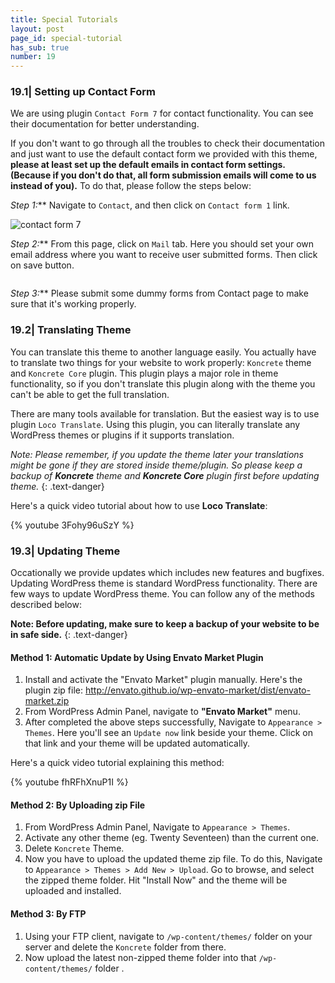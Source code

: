 ```yaml
---
title: Special Tutorials
layout: post
page_id: special-tutorial
has_sub: true
number: 19
---
```


### 19.1| Setting up Contact Form

We are using plugin `Contact Form 7` for contact functionality. You can see their documentation for better understanding.

If you don't want to go through all the troubles to check their documentation and just want to use the default contact form we provided with this theme, **please at least set up the default emails in contact form settings. (Because if you don't do that, all form submission emails will come to us instead of you).** To do that, please follow the steps below:

_Step 1:_** Navigate to `Contact`, and then click on `Contact form 1` link.

<img alt="contact form 7" src="{{ 'assets/images/optimax_theme/advance/contact-form-1.jpg' | relative_url }}">

_Step 2:_** From this page, click on `Mail` tab. Here you should set your own email address where you want to receive user submitted forms. Then click on save button.

<img alt="" src="{{ 'assets/images/optimax_theme/advance/contact-form-2.jpg' | relative_url }}">

_Step 3:_**   Please submit some dummy forms from Contact page to make sure that it's working properly.


### 19.2| Translating Theme

You can translate this theme to another language easily. You actually have to translate two things for your website to work properly: `Koncrete` theme and `Koncrete Core` plugin. This plugin plays a major role in theme functionality, so if you don't translate this plugin along with the theme you can't be able to get the full translation.

There are many tools available for translation. But the easiest way is to use plugin `Loco Translate`. Using this plugin, you can literally translate any WordPress themes or plugins if it supports translation.

_Note: Please remember, if you update the theme later your translations might be gone if they are stored inside theme/plugin. So please keep a backup of **Koncrete** theme and **Koncrete Core** plugin first before updating theme._
{: .text-danger}



Here's a quick video tutorial about how to use **Loco Translate**:

{% youtube 3Fohy96uSzY %}


### 19.3| Updating Theme

Occationally we provide updates which includes new features and bugfixes. Updating WordPress theme is standard WordPress functionality. There are few ways to update WordPress theme. You can follow any of the methods described below:

**Note: Before updating, make sure to keep a backup of your website to be in safe side.**
{: .text-danger}

#### Method 1: Automatic Update by Using Envato Market Plugin

1. Install and activate the "Envato Market" plugin manually. Here's the plugin zip file: <a href="http://envato.github.io/wp-envato-market/dist/envato-market.zip">http://envato.github.io/wp-envato-market/dist/envato-market.zip</a>
2. From WordPress Admin Panel, navigate to **"Envato Market"** menu.
3. After completed the above steps successfully, Navigate to `Appearance > Themes`. Here you'll see an `Update now` link beside your theme. Click on that link and your theme will be updated automatically.

Here's a quick video tutorial explaining this method:

{% youtube  fhRFhXnuP1I %}


#### Method 2: By Uploading zip File
1. From WordPress Admin Panel, Navigate to `Appearance > Themes`.
1. Activate any other theme (eg. Twenty Seventeen) than the current one.
1. Delete `Koncrete` Theme.
1. Now you have to upload the updated theme zip file. To do this, Navigate to `Appearance > Themes > Add New > Upload`. Go to browse, and select the zipped theme folder. Hit "Install Now" and the theme will be uploaded and installed.

#### Method 3: By FTP
1. Using your FTP client, navigate to `/wp-content/themes/` folder on your server and delete the `Koncrete` folder from there.
1. Now upload the latest non-zipped theme folder into that `/wp-content/themes/` folder .
